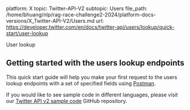 platform: X
topic: Twitter-API-V2
subtopic: Users
file_path: /home/bhuang/nlp/rag-race-challenge2-2024/platform-docs-versions/X_Twitter-API-V2/Users.md
url: https://developer.twitter.com/en/docs/twitter-api/users/lookup/quick-start/user-lookup

User lookup

## Getting started with the users lookup endpoints

This quick start guide will help you make your first request to the users lookup endpoints with a set of specified fields using [Postman](https://developer.twitter.com/en/docs/tools-and-libraries/using-postman).

If you would like to see sample code in different languages, please visit our [Twitter API v2 sample code](https://github.com/twitterdev/Twitter-API-v2-sample-code) GitHub repository.